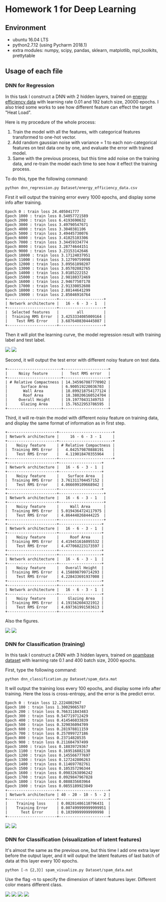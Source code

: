 # Homework 1 for Deep Learning

## Environment

* ubuntu 16.04 LTS
* python2.7.12 (using Pycharm 2018.1)
* extra modules: numpy, scipy, pandas, sklearn, matplotlib, mpl_toolkits, prettytable

## Usage of each file

### DNN for Regression

In this task I construct a DNN with 2 hidden layers, trained  on [energy efficiency data](https://www.slideshare.net/NitinAgarwal53/exploratory-data-analysis-for-energy-efficiency) 
with learning rate 0.01 and 192 batch size, 20000 epochs. I also tried some works to see how different feature can effect the target "Heat Load".
 
Here is my procedure of the whole process:
 
1. Train the model with all the features, with categorical features transformed to one-hot vector.
2. Add random gaussian noise with variance = 1 to each non-categorical features on test data one by one, 
and evaluate the error with trained model.
3. Same with the previous process, but this time add noise on the training data, and re-train the model each time 
to see how it effect the training process.
 
To do this, type the following command:
 
```
python dnn_regression.py Dataset/energy_efficiency_data.csv
```
 
First it will output the training error every 1000 epochs, and display some info after training.
 
```
Epoch 0 : train loss 24.405041777
Epoch 1000 : train loss 8.54057721589
Epoch 2000 : train loss 6.4193690632
Epoch 3000 : train loss 3.49790547671
Epoch 4000 : train loss 3.3040381106
Epoch 5000 : train loss 3.49445730076
Epoch 6000 : train loss 3.41025103306
Epoch 7000 : train loss 3.34459334774
Epoch 8000 : train loss 3.28774644151
Epoch 9000 : train loss 3.23153142646
Epoch 10000 : train loss 3.17124037951
Epoch 11000 : train loss 3.12799759998
Epoch 12000 : train loss 3.09561898207
Epoch 13000 : train loss 3.05702882765
Epoch 14000 : train loss 3.0185222152
Epoch 15000 : train loss 2.98180372469
Epoch 16000 : train loss 2.94677507178
Epoch 17000 : train loss 2.91330852608
Epoch 18000 : train loss 2.88144641299
Epoch 19000 : train loss 2.85046916764
+----------------------+--------------------+
| Network architecture |   16 - 6 - 3 - 1   |
+----------------------+--------------------+
|  Selected features   |        all         |
|  Training RMS Error  | 3.4253334085009164 |
|    Test RMS Error    | 3.6876408304445087 |
+----------------------+--------------------+
```
Then it will plot the learning curve, the model regression result with training label and test label.

![](images/all_features_training_curve.png)
![](images/all_features_heat_load.png)

Second, it will output the test error with different noisy feature on test data.

```
+------------------------+--------------------+
|     Noisy feature      |   Test RMS error   |
+------------------------+--------------------+
| # Relative Compactness | 14.345967087770902 |
|      Surface Area      | 6.900519220036703  |
|       Wall Area        | 18.899218754177124 |
|       Roof Area        | 18.380206160524704 |
|     Overall Height     | 19.19770431349753  |
|      Glazing Area      | 15.76522953786595  |
+------------------------+--------------------+
```

Third, it will re-train the model with different noisy feature on training data, and display 
the same format of information as in first step.
 
```
+----------------------+------------------------+
| Network architecture |     16 - 6 - 3 - 1     |
+----------------------+------------------------+
|    Noisy feature     | # Relative Compactness |
|  Training RMS Error  |   4.042579870888191    |
|    Test RMS Error    |   4.119018470355964    |
+----------------------+------------------------+
+----------------------+-------------------+
| Network architecture |   16 - 6 - 3 - 1  |
+----------------------+-------------------+
|    Noisy feature     |    Surface Area   |
|  Training RMS Error  | 3.761311704457152 |
|    Test RMS Error    | 4.066699109668942 |
+----------------------+-------------------+
+----------------------+--------------------+
| Network architecture |   16 - 6 - 3 - 1   |
+----------------------+--------------------+
|    Noisy feature     |     Wall Area      |
|  Training RMS Error  | 5.0194364724117975 |
|    Test RMS Error    | 4.864448268444225  |
+----------------------+--------------------+
+----------------------+-------------------+
| Network architecture |   16 - 6 - 3 - 1  |
+----------------------+-------------------+
|    Noisy feature     |     Roof Area     |
|  Training RMS Error  | 4.419451616095532 |
|    Test RMS Error    | 4.477068223173597 |
+----------------------+-------------------+
+----------------------+-------------------+
| Network architecture |   16 - 6 - 3 - 1  |
+----------------------+-------------------+
|    Noisy feature     |   Overall Height  |
|  Training RMS Error  | 4.158898799714293 |
|    Test RMS Error    | 4.228433691937008 |
+----------------------+-------------------+
+----------------------+-------------------+
| Network architecture |   16 - 6 - 3 - 1  |
+----------------------+-------------------+
|    Noisy feature     |    Glazing Area   |
|  Training RMS Error  | 4.191562604321912 |
|    Test RMS Error    | 4.697361991503613 |
+----------------------+-------------------+
```
 
Also the figures.
 
![](images/noisy_wa_training_curve.png)
![](images/noisy_wa_heat_load.png)
 
### DNN for Classification (training)
 
In this task I construct a DNN with 3 hidden layers, trained on [spambase dataset](https://archive.ics.uci.edu/ml/datasets/spambase) with learning rate 0.1 and 400 batch size, 2000 epochs.

First, type the following command:

```
python dnn_classification.py Dataset/spam_data.mat
```

It will output the training loss every 100 epochs, and display some info after training. 
Here the loss is cross-entropy, and the error is the predict error.

```
Epoch 0 : train loss 12.2224802947
Epoch 100 : train loss 1.30029065787
Epoch 200 : train loss 0.766311843483
Epoch 300 : train loss 0.547719712429
Epoch 400 : train loss 0.414546033839
Epoch 500 : train loss 0.329036094709
Epoch 600 : train loss 0.281978811159
Epoch 700 : train loss 0.257099727186
Epoch 800 : train loss 0.23714828535
Epoch 900 : train loss 0.211604797499
Epoch 1000 : train loss 0.18839729367
Epoch 1100 : train loss 0.169516882138
Epoch 1200 : train loss 0.145566777697
Epoch 1300 : train loss 0.127242806263
Epoch 1400 : train loss 0.114697702761
Epoch 1500 : train loss 0.105357296344
Epoch 1600 : train loss 0.0983263896242
Epoch 1700 : train loss 0.0929847967828
Epoch 1800 : train loss 0.088835603964
Epoch 1900 : train loss 0.0855189923849
+----------------------+----------------------+
| Network architecture | 40 - 20 - 10 - 5 - 2 |
+----------------------+----------------------+
|    Training loss     | 0.08281486110796431  |
|    Training Error    | 0.007499999999999951 |
|      Test Error      | 0.10399999999999998  |
+----------------------+----------------------+
```

![](images/spam_training_curve.png)
![](images/spam_train_test_error.png)

### DNN for Classification (visualization of latent features)

It's almost the same as the previous one, but this time I add one extra layer before the output layer, 
and it will output the latent features of last batch of data at this layer every 100 epochs.

```
python [-n {2,3}] spam_visualize.py Dataset/spam_data.mat
```

Use the flag -n to specify the dimension of latent features layer. Different color means different class.

![](images/2d_0epoch.png)
![](images/2d_300epoch.png)
![](images/3d_0epoch.png)
![](images/3d_300epoch.png)